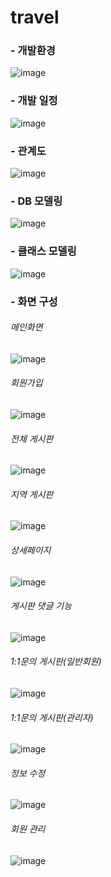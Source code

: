 # travel
<h3>- 개발환경</h3>

![image](https://user-images.githubusercontent.com/52438578/160262036-309b410a-12a9-472f-b202-829ae794fb58.png)

<h3>- 개발 일정</h3>

![image](https://user-images.githubusercontent.com/52438578/160262199-3db3de50-6b07-4eef-a867-7ffa3afbce40.png)

<h3>- 관계도</h3>

![image](https://user-images.githubusercontent.com/52438578/160262222-b253525f-ff0c-4e97-a5c4-40a0cf348098.png)

<h3>- DB 모델링</h3>

![image](https://user-images.githubusercontent.com/52438578/160262233-9c08a99c-f192-41a0-87e0-aef1381cc2f6.png)


<h3>- 클래스 모델링</h3>

![image](https://user-images.githubusercontent.com/52438578/160262240-c559681f-3fac-4bcd-a20f-1a619131d994.png)

<h3>- 화면 구성</h3>

<h6>메인화면</h6>

![image](https://user-images.githubusercontent.com/52438578/160262258-071c7d7f-6eb0-4c6f-a783-714651755c98.png)

<h6>회원가입</h6>

![image](https://user-images.githubusercontent.com/52438578/160262406-6f25b2b8-8eb5-407d-945a-bc7ce68d2b26.png)

<h6>전체 게시판</h6>

![image](https://user-images.githubusercontent.com/52438578/160262266-1d88f47e-8dd6-4487-a906-ce38082719dc.png)


<h6>지역 게시판</h6>

![image](https://user-images.githubusercontent.com/52438578/160262270-abe45a64-0690-4773-a1b1-a8352b178d60.png)

<h6>상세페이지</h6>

![image](https://user-images.githubusercontent.com/52438578/160262275-10680027-7a53-4fa7-80d5-d3ec4dc6ec9b.png)

<h6>게시판 댓글 기능</h6>

![image](https://user-images.githubusercontent.com/52438578/160262279-c979c8d3-7f46-4c45-9b9a-e30f742f74a2.png)

<h6>1:1문의 게시판(일반회원)</h6>

![image](https://user-images.githubusercontent.com/52438578/160262288-c5e977c3-dd12-43b7-9c4c-e8225dae256a.png)

<h6>1:1문의 게시판(관리자)</h6>

![image](https://user-images.githubusercontent.com/52438578/160262292-7ffd556d-6561-4738-ae6f-89c9de5a1b04.png)


<h6>정보 수정</h6>

![image](https://user-images.githubusercontent.com/52438578/160262346-2cdae677-f6df-4177-b579-dac46e4902c1.png)

<h6>회원 관리</h6>

![image](https://user-images.githubusercontent.com/52438578/160262358-b700b3f4-7b87-40c3-a193-da0b774b105f.png)

